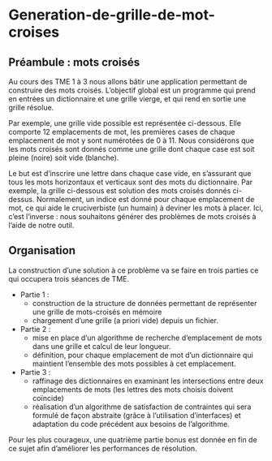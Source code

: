 # Generation-de-grille-de-mot-croises

## Préambule : mots croisés

Au cours des TME 1 à 3 nous allons bâtir une application permettant de construire des mots
croisés. L’objectif global est un programme qui prend en entrées un dictionnaire et une grille vierge,
et qui rend en sortie une grille résolue.

Par exemple, une grille vide possible est représentée ci-dessous. Elle comporte 12 emplacements de
mot, les premières cases de chaque emplacement de mot y sont numérotées de 0 à 11. Nous considérons
que les mots croisés sont donnés comme une grille dont chaque case est soit pleine (noire) soit vide
(blanche).

Le but est d’inscrire une lettre dans chaque case vide, en s’assurant que tous les mots horizontaux
et verticaux sont des mots du dictionnaire. Par exemple, la grille ci-dessous est solution des mots
croisés donnés ci-dessus. Normalement, un indice est donné pour chaque emplacement de mot, ce qui aide le cruciverbiste (un humain) à deviner les mots à placer. Ici, c’est l’inverse : nous souhaitons
générer des problèmes de mots croisés à l’aide de notre outil.

## Organisation
La construction d’une solution à ce problème va se faire en trois parties ce qui occupera trois
séances de TME.
- Partie 1 :
  - construction de la structure de données permettant de représenter une grille de mots-croisés
  en mémoire
  - chargement d’une grille (a priori vide) depuis un fichier.
- Partie 2 :
  - mise en place d’un algorithme de recherche d’emplacement de mots dans une grille et calcul
  de leur longueur.
  - définition, pour chaque emplacement de mot d’un dictionnaire qui maintient l’ensemble
  des mots possibles à cet emplacement.
- Partie 3 :
  - raffinage des dictionnaires en examinant les intersections entre deux emplacements de
  mots (les lettres des mots choisis doivent coïncide)
  - réalisation d’un algorithme de satisfaction de contraintes qui sera formulé de façon abstraite (grâce à l’utilisation d’interfaces) et adaptation du code précédent aux besoins de
  l’algorithme.

Pour les plus courageux, une quatrième partie bonus est donnée en fin de ce sujet afin d’améliorer les performances de résolution.